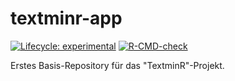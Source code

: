 # textminr-app

[![Lifecycle: experimental](https://img.shields.io/badge/lifecycle-experimental-orange.svg)](https://lifecycle.r-lib.org/articles/stages.html#experimental)
[![R-CMD-check](https://github.com/TextminR/app/actions/workflows/R-CMD-check.yaml/badge.svg)](https://github.com/TextminR/app/actions/workflows/R-CMD-check.yaml)

Erstes Basis-Repository für das "TextminR"-Projekt.
